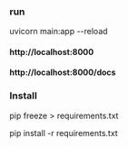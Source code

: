 ### run
uvicorn main:app --reload

#### http://localhost:8000

#### http://localhost:8000/docs


### Install
pip freeze > requirements.txt

pip install -r requirements.txt
